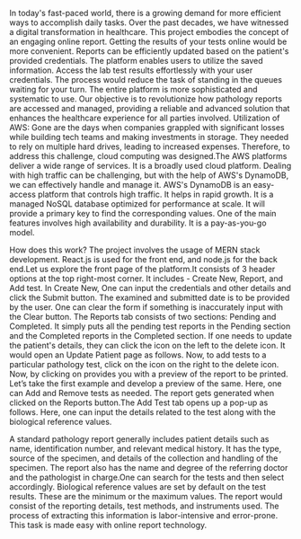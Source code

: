 In today's fast-paced world, there is a growing demand for more efficient ways to accomplish daily tasks. Over the past decades, we have witnessed a digital transformation in healthcare. This project embodies the
concept of an engaging online report. Getting the results of your tests online would be more convenient. Reports can be efficiently updated based on the patient's provided credentials.
The platform enables users to utilize the saved information. Access the lab test results effortlessly with your user credentials. The process would reduce the task of standing in the queues waiting for your turn.
The entire platform is more sophisticated and systematic to use. Our objective is to revolutionize how pathology reports are accessed and managed, providing a reliable and advanced solution that enhances the 
healthcare experience for all parties involved.
Utilization of AWS:
Gone are the days when companies grappled with significant losses while building tech teams and making investments in storage. They needed to rely on multiple hard drives, leading to increased expenses. 
Therefore, to address this challenge, cloud computing was designed.The AWS platforms deliver a wide range of services. It is a broadly used cloud platform. Dealing with high traffic can be challenging, but with 
the help of AWS's DynamoDB, we can effectively handle and manage it.
AWS's DynamoDB is an easy-access platform that controls high traffic. It helps in rapid growth. It is a managed NoSQL database optimized for performance at scale. It will provide a primary key to find the 
corresponding values. One of the main features involves high availability and durability. It is a pay-as-you-go model.

How does this work?
The project involves the usage of MERN stack development. React.js is used for the front end, and node.js for the back end.Let us explore the front page of the platform.It consists of 3 header options at the top 
right-most corner. It includes - Create New, Report, and Add test.
In Create New, One can input the credentials and other details and click the Submit button. The examined and submitted date is to be provided by the user. One can clear the form if something is inaccurately
input with the Clear button.
The Reports tab consists of two sections: Pending and Completed. It simply puts all the pending test reports in the Pending section and the Completed reports in the Completed section. If one needs to update 
the patient's details, they can click the icon on the left to the delete icon. It would open an Update Patient page as follows.
Now, to add tests to a particular pathology test, click on the icon on the right to the delete icon. Now, by clicking on provides you with a preview of the report to be printed. Let’s take the first example and
develop a preview of the same. Here, one can Add and Remove tests as needed. The report gets generated when clicked on the Reports button.The Add Test tab opens up a pop-up as follows. Here, one can input the
details related to the test along with the biological reference values.

A standard pathology report generally includes patient details such as name, identification number, and relevant medical history. It has the type, source of the specimen, and details of the collection and handling
of the specimen. The report also has the name and degree of the referring doctor and the pathologist in charge.One can search for the tests and then select accordingly. Biological reference values are set by 
default on the test results. These are the minimum or the maximum values. The report would consist of the reporting details, test methods, and instruments used. The process of extracting this information is 
labor-intensive and error-prone. This task is made easy with online report technology.
